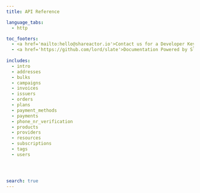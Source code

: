 ```yaml
---
title: API Reference

language_tabs:
  - http

toc_footers:
  - <a href='mailto:hello@shareactor.io'>Contact us for a Developer Key</a>
  - <a href='https://github.com/lord/slate'>Documentation Powered by Slate</a>
  
includes:
  - intro
  - addresses
  - bulks
  - campaigns
  - invoices
  - issuers
  - orders
  - plans
  - payment_methods  
  - payments
  - phone_nr_verification
  - products
  - providers
  - resources
  - subscriptions
  - tags
  - users




search: true
---
```


